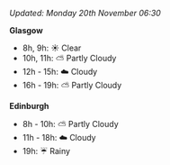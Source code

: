 *Updated: Monday 20th November 06:30*

**Glasgow**

* 8h, 9h: :sunny: Clear
* 10h, 11h: :partly_sunny: Partly Cloudy
* 12h - 15h: :cloud: Cloudy
* 16h - 19h: :partly_sunny: Partly Cloudy

**Edinburgh**

* 8h - 10h: :partly_sunny: Partly Cloudy
* 11h - 18h: :cloud: Cloudy
* 19h: :umbrella: Rainy
